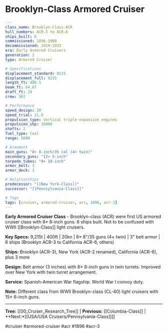 # Brooklyn-Class Armored Cruiser

```yaml
---
class_name: Brooklyn-Class-ACR
hull_numbers: ACR-3 to ACR-8
ships_built: 6
commissioned: 1896-1908
decommissioned: 1919-1933
era: Early Armored Cruisers
generation: 2
type: Armored Cruiser

# Specifications
displacement_standard: 9215
displacement_full: 9215
length_ft: 400.5
beam_ft: 64.67
draft_ft: 24
crew: 561

# Performance
speed_design: 20
speed_trial: 21.9
propulsion_type: Vertical triple-expansion engines
propulsion_shp: 16000
shafts: 2
fuel_type: Coal
range: 5000

# Armament
main_guns: "8× 8-inch/35 cal (4× twin)"
secondary_guns: "12× 5-inch"
torpedo_tubes: "4× 18-inch"
armor_belt: 3
armor_deck: 3

# Relationships
predecessor: "[[New York-Class]]"
successor: "[[Pennsylvania-Class]]"

# Tags
tags: [cruiser, armored-cruiser, acr, 1896, acr-3]
---
```

**Early Armored Cruiser Class** - Brooklyn-class (ACR) were first US armored cruiser class with 8× 8-inch guns. 6 ships built. Not to be confused with WWII [[Brooklyn-Class]] light cruisers.

**Key Specs:** 9,215t | 400ft | 20kn | 8× 8"/35 guns (4× twin) | 3" belt armor | 6 ships (Brooklyn ACR-3 to California ACR-6, others)

**Ships:** Brooklyn (ACR-3), New York (ACR-2 renamed), California (ACR-6), plus 3 more

**Design:** Belt armor (3 inches) with 8× 8-inch guns in twin turrets. Improved over New York with twin turret arrangement.

**Service:** Spanish-American War flagship. World War I convoy duty.

**Note:** Different class from WWII Brooklyn-class (CL-40) light cruisers with 15× 6-inch guns.

---
**Tree:** [[00_Cruiser_Research_Tree]] | **Previous:** [[Columbia-Class]] | **Next:*[[USA/USA Cruisers/Pennsylvania-Class]]]]

#cruiser #armored-cruiser #acr #1896 #acr-3
